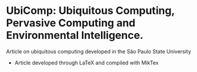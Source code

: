 # UbiComp: Ubiquitous Computing, Pervasive Computing and Environmental Intelligence.
Article on ubiquitous computing developed in the São Paulo State University
- Article developed through LaTeX and compiled with MikTex
